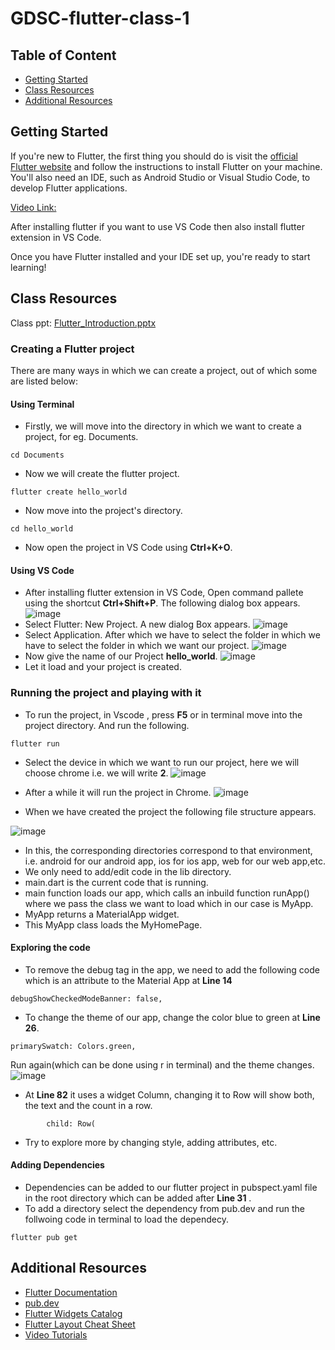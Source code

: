 # GDSC-flutter-class-1

## Table of Content
- <a href='https://github.com/rahulmokaria/gdsc-flutter-classes/blob/main/README.md#getting-started'>Getting Started</a>
- <a href='https://github.com/rahulmokaria/gdsc-flutter-classes/blob/main/README.md#class-resources'>Class Resources</a>
- <a href='https://github.com/rahulmokaria/gdsc-flutter-classes/blob/main/README.md#additional-resources'>Additional Resources</a>

## Getting Started

If you're new to Flutter, the first thing you should do is visit the <a href='https://docs.flutter.dev/get-started/install'>official Flutter website</a> and follow the instructions to install Flutter on your machine. You'll also need an IDE, such as Android Studio or Visual Studio Code, to develop Flutter applications.

[Video Link:](https://www.youtube.com/watch?v=ozyzWJxHLwY)

After installing flutter if you want to use VS Code then also install flutter extension in VS Code.

Once you have Flutter installed and your IDE set up, you're ready to start learning!

## Class Resources

Class ppt: [Flutter_Introduction.pptx](https://github.com/rahulmokaria/gdsc-flutter-classes/files/11094063/Flutter_Introduction.pptx)

### Creating a Flutter project
There are many ways in which we can create a project, out of which some are listed below:

#### Using Terminal
- Firstly, we will move into the directory in which we want to create a project, for eg. Documents.
```
cd Documents
```
- Now we will create the flutter project.
```
flutter create hello_world
```
- Now move into the project's directory.
```
cd hello_world
```
- Now open the project in VS Code using **Ctrl+K+O**.
#### Using VS Code
- After installing flutter extension in VS Code, Open command pallete using the shortcut **Ctrl+Shift+P**. The following dialog box appears.
 ![image](https://user-images.githubusercontent.com/76885050/228367220-ab3aa3c9-d315-4c8f-a515-ccbeb4506097.png)
- Select Flutter: New Project. A new dialog Box appears.
 ![image](https://user-images.githubusercontent.com/76885050/228367316-d2ee64b2-401d-452a-bb7a-280ad24eebf5.png)
- Select Application. After which we have to select the folder in which we have to select the folder in which we want our project.
 ![image](https://user-images.githubusercontent.com/76885050/228367485-fb92153e-f140-4a7b-b032-ca3a47ad070b.png)
- Now give the name of our Project **hello_world**.
 ![image](https://user-images.githubusercontent.com/76885050/228367771-e222dbf8-d450-4bea-96e4-813ff04774a0.png)
- Let it load and your project is created.

### Running the project and playing with it
- To run the project, in Vscode , press **F5** or in terminal move into the project directory. And run the following.
```
flutter run
```
- Select the device in which we want to run our project, here we will choose chrome i.e. we will write **2**.
 ![image](https://user-images.githubusercontent.com/76885050/228369486-71ea1edd-cc84-4bf6-b2fc-368fd53e4c52.png)
 - After a while it will run the project in Chrome.
  ![image](https://user-images.githubusercontent.com/76885050/228369950-3fe49cb1-9103-42c4-8ec5-b6d36a35b02a.png)

- When we have created the project the following file structure appears.

 ![image](https://user-images.githubusercontent.com/76885050/228370259-29994338-edcb-4074-9ccc-541c6770c186.png)
- In this, the corresponding directories correspond to that environment, i.e. android for our android app, ios for ios app, web for our web app,etc.
- We only need to add/edit code in the lib directory.
- main.dart is the current code that is running.
- main function loads our app, which calls an inbuild function runApp() where we pass the class we want to load which in our case is MyApp.
- MyApp returns a MaterialApp widget.
- This MyApp class loads the MyHomePage.

#### Exploring the code
- To remove the debug tag in the app, we need to add the following code which is an attribute to the Material App at **Line 14**
```
debugShowCheckedModeBanner: false,
```
- To change the theme of our app, change the color blue to green at **Line 26**.
```
primarySwatch: Colors.green, 
```
Run again(which can be done using r in terminal) and the theme changes.
![image](https://user-images.githubusercontent.com/76885050/228373058-7158fcfc-42b1-4ec0-9eb7-713f12c44b7e.png)
- At **Line 82** it uses a widget Column, changing it to Row will show both, the text and the count in a row.
```
        child: Row(
```
- Try to explore more by changing style, adding attributes, etc.
#### Adding Dependencies
- Dependencies can be added to our flutter project in pubspect.yaml file in the root directory which can be added after **Line 31** .
- To add a directory select the dependency from pub.dev and run the follwoing code in terminal to load the dependecy.
```
flutter pub get
```
## Additional Resources
- [Flutter Documentation](https://docs.flutter.dev/)
- [pub.dev](https://pub.dev/)
- [Flutter Widgets Catalog](https://docs.flutter.dev/development/ui/widgets)
- [Flutter Layout Cheat Sheet](https://medium.com/flutter-community/flutter-layout-cheat-sheet-5363348d037e)
- [Video Tutorials](https://www.youtube.com/playlist?list=PLlxmoA0rQ-Lw6tAs2fGFuXGP13-dWdKsB)


